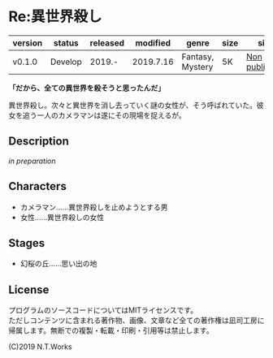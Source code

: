 # Re:異世界殺し

| version | status | released | modified | genre | size | site | contest |
| --- | --- | --- | --- | --- | --- | --- | --- |
| v0.1.0 | Develop | 2019.- | 2019.7.16 | Fantasy, Mystery | 5K | [Non published](https://novelup.plus/) | [nothing](https://novelup.plus/) |

**「だから、全ての異世界を殺そうと思ったんだ」**

異世界殺し。次々と異世界を消し去っていく謎の女性が、そう呼ばれていた。彼女を追う一人のカメラマンは遂にその現場を捉えるが。

## Description

*in preparation*

## Characters

- カメラマン……異世界殺しを止めようとする男
- 女性……異世界殺しの女性

## Stages

- 幻桜の丘……思い出の地

## License

プログラムのソースコードについてはMITライセンスです。  
ただしコンテンツに含まれる著作物、画像、文章など全ての著作権は凪司工房に帰属します。無断での複製・転載・印刷・引用等は禁止します。

(C)2019 N.T.Works


